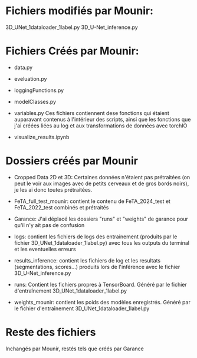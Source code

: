 # Fichiers modifiés par Mounir:
3D_UNet_1dataloader_1label.py
3D_U-Net_inference.py

# Fichiers Créés par Mounir:
- data.py
- eveluation.py
- loggingFunctions.py
- modelClasses.py
- variables.py
Ces fichiers contiennent dese fonctions qui étaient auparavant contenus à l'intérieur des scripts, ainsi que les fonctions que j'ai créées liées au log et aux transformations de données avec torchIO

- visualize_results.ipynb

# Dossiers créés par Mounir
- Cropped Data 2D et 3D: Certaines données n'étaient pas prétraitées (on peut le voir aux images avec de petits cerveaux et de gros bords noirs), je les ai donc toutes prétraitées.

- FeTA_full_test_mounir: contient le contenu de FeTA_2024_test et FeTA_2022_test combinés et prétraités

- Garance: J'ai déplacé les dossiers "runs" et "weights" de garance pour qu'il n'y ait pas de confusion



- logs: contient les fichiers de logs des entrainement (produits par le fichier 3D_UNet_1dataloader_1label.py) avec tous les outputs du terminal et les eventuelles erreurs
- results_inference: contient les fichiers de log et les resultats (segmentations, scores...) produits lors de l'inférence avec le fichier 3D_U-Net_inference.py
- runs: Contient les fichiers propres à TensorBoard. Généré par le fichier d'entraînement  3D_UNet_1dataloader_1label.py
- weights_mounir: contient les poids des modèles enregistrés. Généré par le fichier d'entraînement 3D_UNet_1dataloader_1label.py

# Reste des fichiers
Inchangés par Mounir, restés tels que créés par Garance
